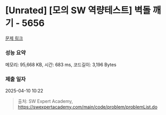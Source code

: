# [Unrated] [모의 SW 역량테스트] 벽돌 깨기 - 5656 

[문제 링크](https://swexpertacademy.com/main/code/problem/problemDetail.do?contestProbId=AWXRQm6qfL0DFAUo) 

### 성능 요약

메모리: 95,668 KB, 시간: 683 ms, 코드길이: 3,196 Bytes

### 제출 일자

2025-04-10 10:22



> 출처: SW Expert Academy, https://swexpertacademy.com/main/code/problem/problemList.do